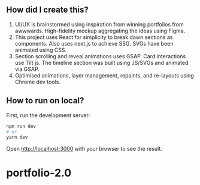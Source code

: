 
## How did I create this?

1. UI/UX is brainstormed using inspiration from winning portfolios from awwwards. High-fidelity mockup aggregating the ideas using Figma.
2. This project uses React for simplicity to break down sections as components. Also uses next.js to achieve SSG. SVGs have been animated using CSS.
3. Section scrolling and reveal animations uses GSAP. Card interactions use Tilt js. The timeline section was built using JS/SVGs and animated via GSAP.
4. Optimised animations, layer management, repaints, and re-layouts using Chrome dev tools.

## How to run on local?

First, run the development server:

```bash
npm run dev
# or
yarn dev
```

Open [http://localhost:3000](http://localhost:3000) with your browser to see the result.




# portfolio-2.0
